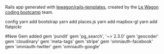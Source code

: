 Rails app generated with [lewagon/rails-templates](https://github.com/lewagon/rails-templates), created by the [Le Wagon coding bootcamp](https://www.lewagon.com) team.

config
yarn add bootstrap
yarn add places.js
yarn add mapbox-gl
yarn add flatpickr




#New Gem added
gem 'pundit'
gem 'pg_search', '~> 2.3.0'
gem 'geocoder'
gem 'cloudinary'
gem 'meta-tags'
gem 'stripe'
gem 'omniauth-facebook'
gem 'omniauth-twitter'
gem 'omniauth-google'
